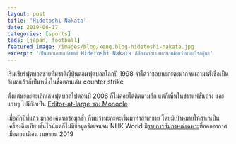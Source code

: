 ```yaml
---
layout: post
title: 'Hidetoshi Nakata'
date: 2019-06-17
categories: [sports]
tags: [japan, football]
featured_image: /images/blog/keng.blog-hidetoshi-nakata.jpg
excerpt: 'เป็นแฟนคลับเก่าของ Hidetoshi Nakata ก็ต้องมาอัปเดทกันหน่อยว่าทำอะไรอยู่นะ'
---
```



เริ่มเชียร์ฟุตบอลชายทีมชาติญี่ปุ่นตอนฟุตบอลโลกปี 1998 จำได้ว่าชอบนะกะตะมากจนเอามาตั้งชื่อเป็นอีเมลแล้วก็เป็นหนึ่งในชื่อตอนเล่น counter strike

ตั้งแต่นะกะตะเลิกเล่นฟุตบอลไปตอนปี 2006 ก็ไม่ค่อยได้ติดตามอีก แต่ก็เห็นในข่าวแฟชั่นบ้าง และแวบๆ ไปมีชื่อเป็น [Editor-at-large ของ Monocle][1]

เมื่อสักปีที่แล้ว มาลองค้นหาข้อมูลซ้ำ ก็พบว่านะกะตะเริ่มมาทำสาเกขาย โดยมีเป้าหมายให้สาเกเป็นเครื่องดื่มเทียบชั้นไวน์แต่ก็ไม่มีข้อมูลชัดเจนจน NHK World มี[รายการสัมภาษณ์เฉพาะ][2]ที่ออกอากาศเมื่อตอนเดือน เมษายน 2019

[1]: https://web.archive.org/web/20080820061245/http://nakata.net/jp/chaser/chs67100.htm
[2]: https://www3.nhk.or.jp/nhkworld/en/ondemand/video/5001223/